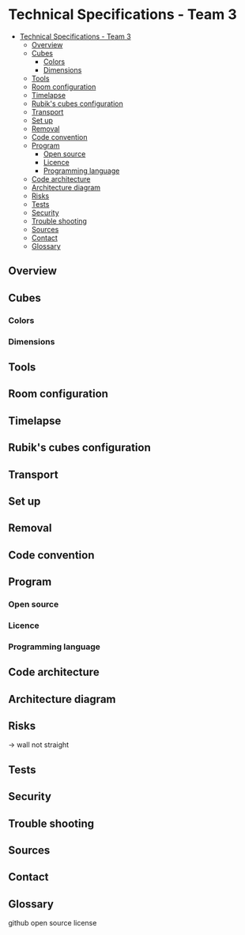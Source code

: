 # Technical Specifications - Team 3

- [Technical Specifications - Team 3](#technical-specifications---team-3)
  - [Overview](#overview)
  - [Cubes](#cubes)
    - [Colors](#colors)
    - [Dimensions](#dimensions)
  - [Tools](#tools)
  - [Room configuration](#room-configuration)
  - [Timelapse](#timelapse)
  - [Rubik's cubes configuration](#rubiks-cubes-configuration)
  - [Transport](#transport)
  - [Set up](#set-up)
  - [Removal](#removal)
  - [Code convention](#code-convention)
  - [Program](#program)
    - [Open source](#open-source)
    - [Licence](#licence)
    - [Programming language](#programming-language)
  - [Code architecture](#code-architecture)
  - [Architecture diagram](#architecture-diagram)
  - [Risks](#risks)
  - [Tests](#tests)
  - [Security](#security)
  - [Trouble shooting](#trouble-shooting)
  - [Sources](#sources)
  - [Contact](#contact)
  - [Glossary](#glossary)


## Overview
<!-- link to github -->


## Cubes
<!-- available -->
<!-- victor -->
### Colors

<!-- hexa color -->

### Dimensions


## Tools

## Room configuration
<!-- plan 3D library -->
<!-- analyze of the wall -->
<!-- ALEXIS -->

## Timelapse

## Rubik's cubes configuration

## Transport

## Set up

## Removal

## Code convention

## Program
<!-- no code in the doc-->
<!-- program open source -->
<!-- dependencies -->
<!-- use of API, open source code,... -->

<!-- LAURENT -->

### Open source
<!-- LL -->

### Licence
<!-- LL -->

### Programming language
<!-- why this one and the other + version-->

## Code architecture

## Architecture diagram

## Risks
-> wall not straight

<!-- MATHIS -->

## Tests
<!-- size rubik -->
<!-- quality assurance of the other groups -->
<!-- test of the program -->

<!-- MATHIS -->

## Security

## Trouble shooting
<!-- if you encounter this do that -->

## Sources
<!-- github link -->

## Contact

<!-- question about the program, this person, about the mana, this one, ... -->

## Glossary
github
open source
license